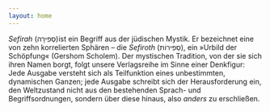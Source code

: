 ```yaml
---
layout: home
---
```

*Sefirah* (סְפִירָה)ist ein Begriff aus der jüdischen Mystik. Er bezeichnet eine von zehn korrelierten Sphären – die *Sefiroth* (סְפִירוֹת), ein »Urbild der Schöpfung« (Gershom Scholem). Der mystischen 
Tradition, von der sie sich ihren Namen borgt, folgt unsere Verlagsreihe
 im Sinne einer Denkfigur: Jede Ausgabe versteht sich als Teilfunktion 
eines unbestimmten, dynamischen Ganzen; jede Ausgabe schreibt sich der 
Herausforderung ein, den Weltzustand nicht aus den bestehenden Sprach- 
und Begriffsordnungen, sondern über diese hinaus, also *anders* zu erschließen.

